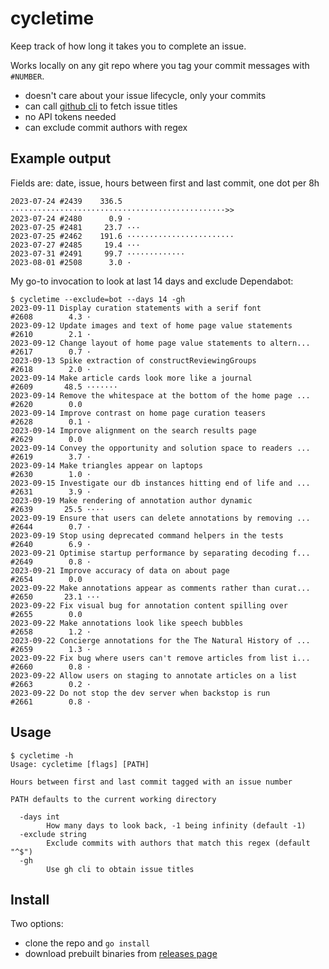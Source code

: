 # cycletime

Keep track of how long it takes you to complete an issue.

Works locally on any git repo where you tag your commit messages with `#NUMBER`.

- doesn't care about your issue lifecycle, only your commits
- can call [github cli](https://cli.github.com/) to fetch issue titles
- no API tokens needed
- can exclude commit authors with regex

## Example output

Fields are: date, issue, hours between first and last commit, one dot per 8h

```
2023-07-24 #2439    336.5 ················································>>
2023-07-24 #2480      0.9 ·
2023-07-25 #2481     23.7 ···
2023-07-25 #2462    191.6 ························
2023-07-27 #2485     19.4 ···
2023-07-31 #2491     99.7 ·············
2023-08-01 #2508      3.0 ·
```

My go-to invocation to look at last 14 days and exclude Dependabot:

```
$ cycletime --exclude=bot --days 14 -gh
2023-09-11 Display curation statements with a serif font                #2608        4.3 ·
2023-09-12 Update images and text of home page value statements         #2610        2.1 ·
2023-09-12 Change layout of home page value statements to altern...     #2617        0.7 ·
2023-09-13 Spike extraction of constructReviewingGroups                 #2618        2.0 ·
2023-09-14 Make article cards look more like a journal                  #2609       48.5 ·······
2023-09-14 Remove the whitespace at the bottom of the home page ...     #2620        0.0
2023-09-14 Improve contrast on home page curation teasers               #2628        0.1 ·
2023-09-14 Improve alignment on the search results page                 #2629        0.0
2023-09-14 Convey the opportunity and solution space to readers ...     #2619        3.7 ·
2023-09-14 Make triangles appear on laptops                             #2630        1.0 ·
2023-09-15 Investigate our db instances hitting end of life and ...     #2631        3.9 ·
2023-09-19 Make rendering of annotation author dynamic                  #2639       25.5 ····
2023-09-19 Ensure that users can delete annotations by removing ...     #2644        0.7 ·
2023-09-19 Stop using deprecated command helpers in the tests           #2640        6.9 ·
2023-09-21 Optimise startup performance by separating decoding f...     #2649        0.8 ·
2023-09-21 Improve accuracy of data on about page                       #2654        0.0
2023-09-22 Make annotations appear as comments rather than curat...     #2650       23.1 ···
2023-09-22 Fix visual bug for annotation content spilling over          #2655        0.0
2023-09-22 Make annotations look like speech bubbles                    #2658        1.2 ·
2023-09-22 Concierge annotations for the The Natural History of ...     #2659        1.3 ·
2023-09-22 Fix bug where users can't remove articles from list i...     #2660        0.8 ·
2023-09-22 Allow users on staging to annotate articles on a list        #2663        0.2 ·
2023-09-22 Do not stop the dev server when backstop is run              #2661        0.8 ·
```


## Usage
```
$ cycletime -h
Usage: cycletime [flags] [PATH]

Hours between first and last commit tagged with an issue number

PATH defaults to the current working directory

  -days int
        How many days to look back, -1 being infinity (default -1)
  -exclude string
        Exclude commits with authors that match this regex (default "^$")
  -gh
        Use gh cli to obtain issue titles
```

## Install

Two options:
  - clone the repo and `go install`
  - download prebuilt binaries from [releases page](https://github.com/erkannt/cycletime/releases)
